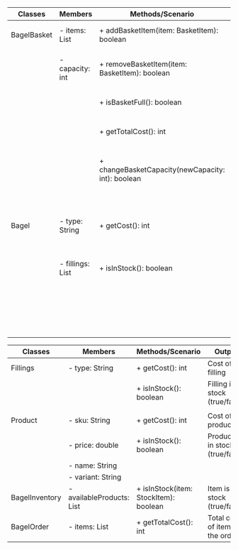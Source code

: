 | Classes     | Members                    | Methods/Scenario                                       | Outputs                                                  |
|-------------|----------------------------|--------------------------------------------------------|----------------------------------------------------------|
| BagelBasket | - items: List<BasketItem>  | + addBasketItem(item: BasketItem): boolean             | Item added successfully (true)                           |
|             | - capacity: int            | + removeBasketItem(item: BasketItem): boolean          | Item removed successfully (true)                         |
|             |                            | + isBasketFull(): boolean                              | Basket is full (true/false)                              |
|             |                            | + getTotalCost(): int                                  | Total cost of items in the basket                        |
|             |                            | + changeBasketCapacity(newCapacity: int): boolean<br/> | Basket capacity changed successfully (true)              |
| Bagel       | - type: String             | + getCost(): int                                       | Cannot reduce capacity below current basket size (false) |
|             | - fillings: List<Fillings> | + isInStock(): boolean                                 | Cost of the bagel                                        |
|             |                            |                                                        | List of fillings for the bagel                           |
|             |                            |                                                        | Bagel is in stock (true/false)                           |


| Classes        | Members                            | Methods/Scenario                      | Output                           |
|----------------|------------------------------------|---------------------------------------|----------------------------------|
| Fillings       | - type: String                     | + getCost(): int                      | Cost of the filling              |
|                |                                    | + isInStock(): boolean                | Filling is in stock (true/false) |
|                |                                    |                                       |                                  |
| Product        | - sku: String                      | + getCost(): int                      | Cost of the product              |
|                | - price: double                    | + isInStock(): boolean                | Product is in stock (true/false) |
|                | - name: String                     |                                       |                                  |
|                | - variant: String                  |                                       |                                  |
| BagelInventory | - availableProducts: List<Product> | + isInStock(item: StockItem): boolean | Item is in stock (true/false)    |
| BagelOrder     | - items: List<BasketItem>          | + getTotalCost(): int                 | Total cost of items in the order |
